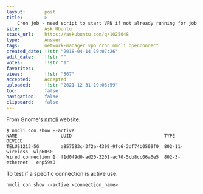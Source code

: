 ```yaml
---
layout:       post
title:        >
    Cron job - need script to start VPN if not already running for job
site:         Ask Ubuntu
stack_url:    https://askubuntu.com/q/1025048
type:         Answer
tags:         network-manager vpn cron nmcli openconnect
created_date: !!str "2018-04-14 19:07:26"
edit_date:    !!str ""
votes:        !!str "1"
favorites:    
views:        !!str "567"
accepted:     Accepted
uploaded:     !!str "2021-12-31 19:06:59"
toc:          false
navigation:   false
clipboard:    false
---
```


From Gnome's [nmcli][1] website:

``` 
$ nmcli con show --active
NAME                UUID                                  TYPE             DEVICE  
TELUS1213-5G        a857583c-3f2a-4399-9fc6-3df74b0509f0  802-11-wireless  wlp60s0 
Wired connection 1  f1d049d0-ad20-3201-ac70-5cb8cc06a6e5  802-3-ethernet   enp59s0 

```

To test if a specific connection is active use:

``` 
nmcli con show --active <connection_name>

```

  [1]: https://developer.gnome.org/NetworkManager/stable/nmcli.html
